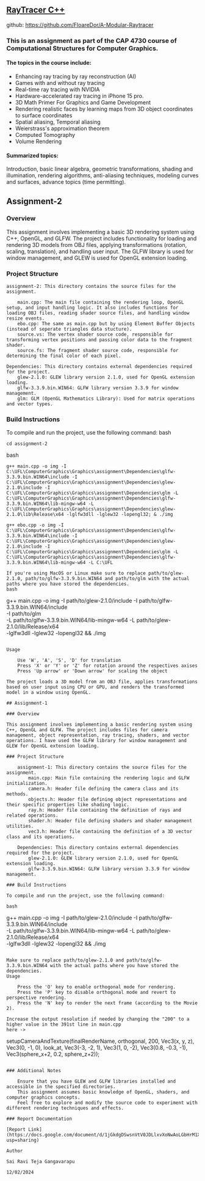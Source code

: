 ## [RayTracer C++](https://github.com/FloareDor/A-Modular-Raytracer)

github: https://github.com/FloareDor/A-Modular-Raytracer

### This is an assignment as part of the CAP 4730 course of Computational Structures for Computer Graphics.

#### The topics in the course include:
- Enhancing ray tracing by ray reconstruction (AI)
- Games with and without ray tracing
- Real-time ray tracing with NVIDIA
- Hardware-accelerated ray tracing in iPhone 15 pro.
- 3D Math Primer For Graphics and Game Development
- Rendering realistic faces by learning maps from 3D object coordinates to surface coordinates
- Spatial aliasing, Temporal aliasing
- Weierstrass's approximation theorem
- Computed Tomography
- Volume Rendering

#### Summarized topics:
Introduction, basic linear algebra, geometric transformations, shading and illumination, rendering algorithms, anti-aliasing techniques, modeling curves and surfaces, advance topics (time permitting).

## Assignment-2

### Overview

This assignment involves implementing a basic 3D rendering system using C++, OpenGL, and GLFW. The project includes functionality for loading and rendering 3D models from OBJ files, applying transformations (rotation, scaling, translation), and handling user input. The GLFW library is used for window management, and GLEW is used for OpenGL extension loading.

### Project Structure

    assignment-2: This directory contains the source files for the assignment.

        main.cpp: The main file containing the rendering loop, OpenGL setup, and input handling logic. It also includes functions for       loading OBJ files, reading shader source files, and handling window resize events.
        ebo.cpp: The same as main.cpp but by using Element Buffer Objects (instead of seperate triangles data stucture).
        source.vs: The vertex shader source code, responsible for transforming vertex positions and passing color data to the fragment shader.
        source.fs: The fragment shader source code, responsible for determining the final color of each pixel.

    Dependencies: This directory contains external dependencies required for the project.
        glew-2.1.0: GLEW library version 2.1.0, used for OpenGL extension loading.
        glfw-3.3.9.bin.WIN64: GLFW library version 3.3.9 for window management.
        glm: GLM (OpenGL Mathematics Library): Used for matrix operations and vector types.

### Build Instructions

To compile and run the project, use the following command:
bash
```
cd assignment-2
```

bash
```
g++ main.cpp -o img -I C:\UFL\ComputerGraphics\Graphics\assignment\Dependencies\glfw-3.3.9.bin.WIN64\include -I C:\UFL\ComputerGraphics\Graphics\assignment\Dependencies\glew-2.1.0\include -I C:\UFL\ComputerGraphics\Graphics\assignment\Dependencies\glm -L C:\UFL\ComputerGraphics\Graphics\assignment\Dependencies\glfw-3.3.9.bin.WIN64\lib-mingw-w64 -L C:\UFL\ComputerGraphics\Graphics\assignment\Dependencies\glew-2.1.0\lib\Release\x64 -lglfw3dll -lglew32 -lopengl32; & ./img
```
```
g++ ebo.cpp -o img -I C:\UFL\ComputerGraphics\Graphics\assignment\Dependencies\glfw-3.3.9.bin.WIN64\include -I C:\UFL\ComputerGraphics\Graphics\assignment\Dependencies\glew-2.1.0\include -I C:\UFL\ComputerGraphics\Graphics\assignment\Dependencies\glm -L C:\UFL\ComputerGraphics\Graphics\assignment\Dependencies\glfw-3.3.9.bin.WIN64\lib-mingw-w64 -L C:\UFL

If you're using MacOS or Linux make sure to replace path/to/glew-2.1.0, path/to/glfw-3.3.9.bin.WIN64 and path/to/glm with the actual paths where you have stored the dependencies.
bash
```
g++ main.cpp -o img -I path/to/glew-2.1.0/include -I path/to/glfw-3.3.9.bin.WIN64/include \
-I path/to/glm \
-L path/to/glfw-3.3.9.bin.WIN64/lib-mingw-w64 -L path/to/glew-2.1.0/lib/Release/x64 \
-lglfw3dll -lglew32 -lopengl32 && ./img
```

Usage

    Use 'W', 'A', 'S', 'D' for translation
    Press 'X' or 'Y' or 'Z' for rotation around the respectives axises
    Press 'Up arrow' or 'Down arrow' for scaling the object

The project loads a 3D model from an OBJ file, applies transformations based on user input using CPU or GPU, and renders the transformed model in a window using OpenGL.

## Assignment-1

### Overview

This assignment involves implementing a basic rendering system using C++, OpenGL and GLFW. The project includes files for camera management, object representation, ray tracing, shaders, and vector operations. I have used the GLFW library for window management and GLEW for OpenGL extension loading.

### Project Structure

    assignment-1: This directory contains the source files for the assignment.
        main.cpp: Main file containing the rendering logic and GLFW initialization.
        camera.h: Header file defining the camera class and its methods.
        objects.h: Header file defining object representations and their specific properties like shading logic.
        ray.h: Header file containing the definition of rays and related operations.
        shader.h: Header file defining shaders and shader management utilities.
        vec3.h: Header file containing the definition of a 3D vector class and its operations.

    Dependencies: This directory contains external dependencies required for the project.
        glew-2.1.0: GLEW library version 2.1.0, used for OpenGL extension loading.
        glfw-3.3.9.bin.WIN64: GLFW library version 3.3.9 for window management.

### Build Instructions

To compile and run the project, use the following command:

bash
```
g++ main.cpp -o img -I path/to/glew-2.1.0/include -I path/to/glfw-3.3.9.bin.WIN64/include \
-L path/to/glfw-3.3.9.bin.WIN64/lib-mingw-w64 -L path/to/glew-2.1.0/lib/Release/x64 \
-lglfw3dll -lglew32 -lopengl32 && ./img
```

Make sure to replace path/to/glew-2.1.0 and path/to/glfw-3.3.9.bin.WIN64 with the actual paths where you have stored the dependencies.
Usage

    Press the 'O' key to enable orthogonal mode for rendering.
    Press the 'P' key to disable orthogonal mode and revert to perspective rendering.
    Press the 'N' key to render the next frame (according to the Movie 2).

Increase the output resolution if needed by changing the "200" to a higher value in the 391st line in main.cpp
here ->
```
setupCameraAndTexture(finalRenderName, orthogonal, 200, Vec3(x, y, z), Vec3(0, -1, 0), look_at, Vec3(-3, -2, 1), Vec3(1, 0, -2), Vec3(0.8, -0.3, -1), Vec3(sphere_x+2, 0.2, sphere_z+2));
```

### Additional Notes

    Ensure that you have GLEW and GLFW libraries installed and accessible in the specified directories.
    This assignment assumes basic knowledge of OpenGL, shaders, and computer graphics concepts.
    Feel free to explore and modify the source code to experiment with different rendering techniques and effects.

### Report Documentation

[Report Link](https://docs.google.com/document/d/1jGkdgDSwsnVtV0JDLlxvXoNwAoLGbHrM1XjqVxrgt94/edit?usp=sharing)

Author

Sai Ravi Teja Gangavarapu

12/02/2024